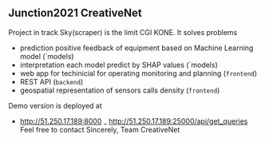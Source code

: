 ## Junction2021 CreativeNet
Project in track Sky(scraper) is the limit CGI KONE. 
It solves problems
- prediction positive feedback of equipment based on Machine Learning model (`models)
- interpretation each model predict by SHAP values (`models)
- web app for techinicial for operating monitoring and planning (`frontend`)
- REST API (`backend`)
- geospatial representation of sensors calls density (`frontend`)

Demo version is deployed at 
+ http://51.250.17.189:8000
_ http://51.250.17.189:25000/api/get_queries
Feel free to contact
Sincerely, Team CreativeNet
